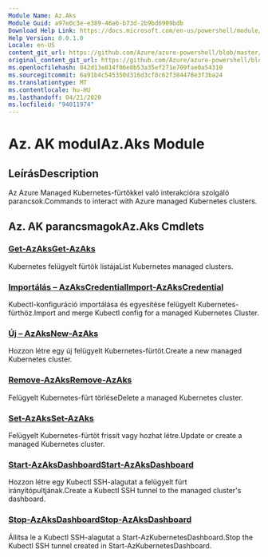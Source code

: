 ```yaml
---
Module Name: Az.Aks
Module Guid: a97e0c3e-e389-46a6-b73d-2b9bd6909bdb
Download Help Link: https://docs.microsoft.com/en-us/powershell/module/az.aks
Help Version: 0.0.1.0
Locale: en-US
content_git_url: https://github.com/Azure/azure-powershell/blob/master/src/Aks/Aks/help/Az.Aks.md
original_content_git_url: https://github.com/Azure/azure-powershell/blob/master/src/Aks/Aks/help/Az.Aks.md
ms.openlocfilehash: 842d13e814f06e8b53a35ef271e709fae0a54310
ms.sourcegitcommit: 6a91b4c545350d316d3cf8c62f384478e3f3ba24
ms.translationtype: MT
ms.contentlocale: hu-HU
ms.lasthandoff: 04/21/2020
ms.locfileid: "94011974"
---
```

# <span data-ttu-id="4b4aa-101">Az. AK modul</span><span class="sxs-lookup"><span data-stu-id="4b4aa-101">Az.Aks Module</span></span>
## <span data-ttu-id="4b4aa-102">Leírás</span><span class="sxs-lookup"><span data-stu-id="4b4aa-102">Description</span></span>
<span data-ttu-id="4b4aa-103">Az Azure Managed Kubernetes-fürtökkel való interakcióra szolgáló parancsok.</span><span class="sxs-lookup"><span data-stu-id="4b4aa-103">Commands to interact with Azure managed Kubernetes clusters.</span></span>

## <span data-ttu-id="4b4aa-104">Az. AK parancsmagok</span><span class="sxs-lookup"><span data-stu-id="4b4aa-104">Az.Aks Cmdlets</span></span>
### [<span data-ttu-id="4b4aa-105">Get-AzAks</span><span class="sxs-lookup"><span data-stu-id="4b4aa-105">Get-AzAks</span></span>](Get-AzAks.md)
<span data-ttu-id="4b4aa-106">Kubernetes felügyelt fürtök listája</span><span class="sxs-lookup"><span data-stu-id="4b4aa-106">List Kubernetes managed clusters.</span></span>

### [<span data-ttu-id="4b4aa-107">Importálás – AzAksCredential</span><span class="sxs-lookup"><span data-stu-id="4b4aa-107">Import-AzAksCredential</span></span>](Import-AzAksCredential.md)
<span data-ttu-id="4b4aa-108">Kubectl-konfiguráció importálása és egyesítése felügyelt Kubernetes-fürthöz.</span><span class="sxs-lookup"><span data-stu-id="4b4aa-108">Import and merge Kubectl config for a managed Kubernetes Cluster.</span></span>

### [<span data-ttu-id="4b4aa-109">Új – AzAks</span><span class="sxs-lookup"><span data-stu-id="4b4aa-109">New-AzAks</span></span>](New-AzAks.md)
<span data-ttu-id="4b4aa-110">Hozzon létre egy új felügyelt Kubernetes-fürtöt.</span><span class="sxs-lookup"><span data-stu-id="4b4aa-110">Create a new managed Kubernetes cluster.</span></span>

### [<span data-ttu-id="4b4aa-111">Remove-AzAks</span><span class="sxs-lookup"><span data-stu-id="4b4aa-111">Remove-AzAks</span></span>](Remove-AzAks.md)
<span data-ttu-id="4b4aa-112">Felügyelt Kubernetes-fürt törlése</span><span class="sxs-lookup"><span data-stu-id="4b4aa-112">Delete a managed Kubernetes cluster.</span></span>

### [<span data-ttu-id="4b4aa-113">Set-AzAks</span><span class="sxs-lookup"><span data-stu-id="4b4aa-113">Set-AzAks</span></span>](Set-AzAks.md)
<span data-ttu-id="4b4aa-114">Felügyelt Kubernetes-fürtöt frissít vagy hozhat létre.</span><span class="sxs-lookup"><span data-stu-id="4b4aa-114">Update or create a managed Kubernetes cluster.</span></span>

### [<span data-ttu-id="4b4aa-115">Start-AzAksDashboard</span><span class="sxs-lookup"><span data-stu-id="4b4aa-115">Start-AzAksDashboard</span></span>](Start-AzAksDashboard.md)
<span data-ttu-id="4b4aa-116">Hozzon létre egy Kubectl SSH-alagutat a felügyelt fürt irányítópultjának.</span><span class="sxs-lookup"><span data-stu-id="4b4aa-116">Create a Kubectl SSH tunnel to the managed cluster's dashboard.</span></span>

### [<span data-ttu-id="4b4aa-117">Stop-AzAksDashboard</span><span class="sxs-lookup"><span data-stu-id="4b4aa-117">Stop-AzAksDashboard</span></span>](Stop-AzAksDashboard.md)
<span data-ttu-id="4b4aa-118">Állítsa le a Kubectl SSH-alagutat a Start-AzKubernetesDashboard.</span><span class="sxs-lookup"><span data-stu-id="4b4aa-118">Stop the Kubectl SSH tunnel created in Start-AzKubernetesDashboard.</span></span>

